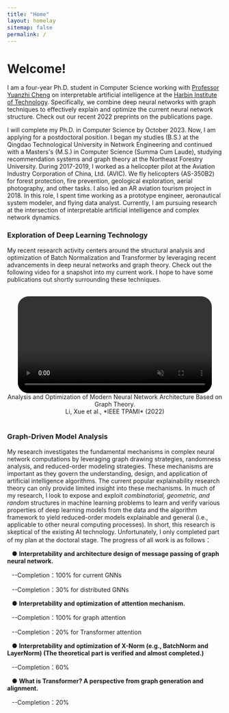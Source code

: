 ```yaml
---
title: "Home"
layout: homelay
sitemap: false
permalink: /
---
```


<style>
code {padding: 6px 8px; font-size: 90%;}
</style>

# Welcome!

I am a four-year Ph.D. student in Computer Science working with [Professor Yuanzhi Cheng](https://www.researchgate.net/scientific-contributions/Yuanzhi-Cheng-57525128) on interpretable artificial intelligence at the [Harbin Institute of Technology](http://en.hitsz.edu.cn/). Specifically, we combine deep neural networks with graph techniques to effectively explain and optimize the current neural network structure. Check out our recent 2022 preprints on the publications page.

I will complete my Ph.D. in Computer Science by October 2023. Now, I am applying for a postdoctoral position. I began my studies (B.S.) at the Qingdao Technological University in Network Engineering and continued with a Masters's (M.S.) in Computer Science (Summa Cum Laude), studying recommendation systems and graph theory at the Northeast Forestry University. During 2017-2019, I worked as a helicopter pilot at the Aviation Industry Corporation of China, Ltd. (AVIC). We fly helicopters (AS-350B2) for forest protection, fire prevention, geological exploration, aerial photography, and other tasks. I also led an AR aviation tourism project in 2018. In this role, I spent time working as a prototype engineer, aeronautical system modeler, and flying data analyst. Currently, I am pursuing research at the intersection of interpretable artificial intelligence and complex network dynamics.

### Exploration of Deep Learning Technology

My recent research activity centers around the structural analysis and optimization of Batch Normalization and Transformer by leveraging recent advancements in deep neural networks and graph theory. Check out the following video for a snapshot into my current work. I hope to have some publications out shortly surrounding these techniques.

<br/>

<div class="row" style="text-align:center">
<video controls autoplay muted loop width="90%" style="display:inline-block; border-radius: 25px; border:0px solid #FFF;">
  <source src="{{ site.url }}{{ site.baseurl }}/images/videos/My_Scene.mp4" type="video/mp4">
  Your browser does not support the video tag.
</video>
  Analysis and Optimization of Modern Neural Network Architecture Based on Graph Theory.
<br/>
Li, Xue et al., *IEEE TPAMI* (2022)
</div>

<br/>

### Graph-Driven Model Analysis

My research investigates the fundamental mechanisms in complex neural network computations by leveraging graph drawing strategies, randomness analysis, and reduced-order modeling strategies. These mechanisms are important as they govern the understanding, design, and application of artificial intelligence algorithms. The current popular explainability research theory can only provide limited insight into these mechanisms. In much of my research, I look to expose and exploit *combinatorial, geometric, and random* structures in machine learning problems to learn and verify various properties of deep learning models from the data and the algorithm framework to yield reduced-order models explainable and general (i.e., applicable to other neural computing processes). In short, this research is skeptical of the existing AI technology. Unfortunately, I only completed part of my plan at the doctoral stage. The progress of all work is as follows：

&#8194;	● **Interpretability and architecture design of message passing of graph neural network.**

​		&#8194;--Completion：100% for current GNNs

​		&#8194;--Completion：30% for distributed GNNs

​	&#8194;● **Interpretability and optimization of attention mechanism.**

​        &#8194;--Completion：100% for graph attention

​		&#8194;--Completion：20% for Transformer attention

​	&#8194;● **Interpretability and optimization of X-Norm (e.g., BatchNorm and LayerNorm)                                                          		(The theoretical part is verified and almost completed.)**

​		&#8194;--Completion：60%

​	&#8194;● **What is Transformer? A perspective from graph generation and alignment.**

​		&#8194;--Completion：20%

<br/>
